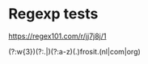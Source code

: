 Regexp tests
============


https://regex101.com/r/jj7j8j/1

(?:w{3})(?:\.|)(?:a-z)(\.)frosit\.(nl|com|org)